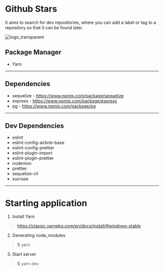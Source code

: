 # Github Stars
It aims to search for dev repositories, where you can add a label or tag to a repository so that it can be found later.

![logo_transparent](https://user-images.githubusercontent.com/56320849/117412467-34b8b580-aeeb-11eb-9448-624322ccc704.png)




Package Manager
----------------------
 * Yarn 
-----------

 Dependencies
 ---------------------
* sequelize - https://www.npmjs.com/package/sequelize
* express - https://www.npmjs.com/package/express
* pg - https://www.npmjs.com/package/pg
-----------

Dev Dependencies
 ---------------------
* eslint
* eslint-config-airbnb-base
* eslint-config-prettier
* eslint-plugin-import
* eslint-plugin-prettier
* nodemon
* prettier
* sequelize-cli
* sucrase
-----------


# Starting application
  1) Install Yarn
 > https://classic.yarnpkg.com/en/docs/install/#windows-stable

  2) Generating node_modules
 > $ yarn
  
  3) Start server
 > $ yarn dev
